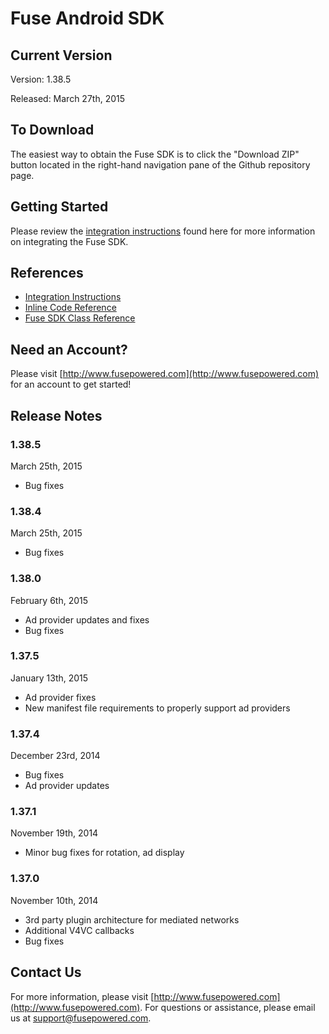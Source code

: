 # Fuse Android SDK

## Current Version

Version: 1.38.5

Released: March 27th, 2015

## To Download
The easiest way to obtain the Fuse SDK is to click the "Download ZIP" button located in the right-hand navigation pane of the Github repository page.

## Getting Started

Please review the [integration instructions](https://wiki.fusepowered.com/index.php?title=Android) found here for more information on integrating the Fuse SDK.

## References

* [Integration Instructions](http://wiki.fusepowered.com/index.php/Android)
* [Inline Code Reference](http://fusepowered.github.io/FuseSDKAndroid/)
* [Fuse SDK Class Reference](http://fusepowered.github.io/FuseSDKAndroid/Docs/classcom_1_1fusepowered_1_1fuseapi_1_1_fuse_a_p_i.html)

## Need an Account?
Please visit [http://www.fusepowered.com](http://www.fusepowered.com) for an account to get started!

## Release Notes

### 1.38.5
March 25th, 2015
* Bug fixes

### 1.38.4
March 25th, 2015
* Bug fixes

### 1.38.0
February 6th, 2015
* Ad provider updates and fixes
* Bug fixes

### 1.37.5
January 13th, 2015
* Ad provider fixes
* New manifest file requirements to properly support ad providers

### 1.37.4
December 23rd, 2014
* Bug fixes
* Ad provider updates

### 1.37.1
November 19th, 2014
* Minor bug fixes for rotation, ad display

### 1.37.0
November 10th, 2014
* 3rd party plugin architecture for mediated networks
* Additional V4VC callbacks
* Bug fixes

## Contact Us
For more information, please visit [http://www.fusepowered.com](http://www.fusepowered.com). For questions or assistance, please email us at [support@fusepowered.com](mailto:support@fusepowered.com).

